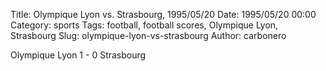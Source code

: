 Title: Olympique Lyon vs. Strasbourg, 1995/05/20
Date: 1995/05/20 00:00
Category: sports
Tags: football, football scores, Olympique Lyon, Strasbourg
Slug: olympique-lyon-vs-strasbourg
Author: carbonero


Olympique Lyon 1 - 0 Strasbourg
